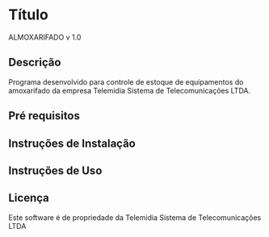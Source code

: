 # Título
ALMOXARIFADO v 1.0

## Descrição
Programa desenvolvido para controle de estoque de equipamentos do amoxarifado da empresa Telemidia Sistema de Telecomunicações LTDA.

## Pré requisitos

## Instruções de Instalação

## Instruções de Uso

## Licença
Este software é de propriedade da Telemidia Sistema de Telecomunicações LTDA